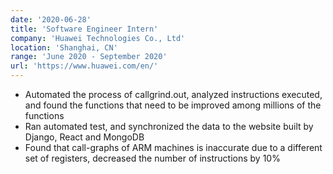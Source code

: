 ```yaml
---
date: '2020-06-28'
title: 'Software Engineer Intern'
company: 'Huawei Technologies Co., Ltd'
location: 'Shanghai, CN'
range: 'June 2020 - September 2020'
url: 'https://www.huawei.com/en/'
---
```


- Automated the process of callgrind.out, analyzed instructions executed, and found the functions that need to be improved among millions of the functions
- Ran automated test, and synchronized the data to the website built by Django, React and MongoDB
- Found that call-graphs of ARM machines is inaccurate due to a different set of registers, decreased the number
  of instructions by 10%
